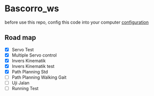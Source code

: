 # Bascorro_ws

before use this repo, config this code into your computer [configuration](https://github.com/EWS-Bascorro/Bascorro_ws/blob/master/configuration.md)

## Road map 
- [x] Servo Test
- [x] Multiple Servo control
- [x] Invers Kinematik
- [x] Invers Kinematik test
- [x] Path Planning Std
- [ ] Path Planning Walking Gait 
- [ ] Uji Jalan
- [ ] Running Test
